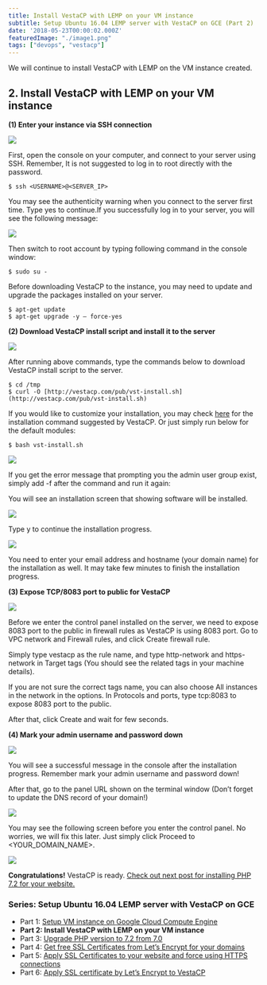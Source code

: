 ```yaml
---
title: Install VestaCP with LEMP on your VM instance
subtitle: Setup Ubuntu 16.04 LEMP server with VestaCP on GCE (Part 2)
date: '2018-05-23T00:00:02.000Z'
featuredImage: "./image1.png"
tags: ["devops", "vestacp"]
---
```


We will continue to install VestaCP with LEMP on the VM instance created.

## 2. Install VestaCP with LEMP on your VM instance

**(1) Enter your instance via SSH connection**

![](./image2.png)

First, open the console on your computer, and connect to your server using SSH. Remember, It is not suggested to log in to root directly with the password.

    $ ssh <USERNAME>@<SERVER_IP>

You may see the authenticity warning when you connect to the server first time. Type yes to continue.If you successfully log in to your server, you will see the following message:

![](./image3.png)

Then switch to root account by typing following command in the console window:

    $ sudo su -

Before downloading VestaCP to the instance, you may need to update and upgrade the packages installed on your server.

    $ apt-get update
    $ apt-get upgrade -y — force-yes

**(2) Download VestaCP install script and install it to the server**

![](./image4.png)

After running above commands, type the commands below to download VestaCP install script to the server.

    $ cd /tmp
    $ curl -O [http://vestacp.com/pub/vst-install.sh](http://vestacp.com/pub/vst-install.sh)

If you would like to customize your installation, you may check [here](http://vestacp.com/install/) for the installation command suggested by VestaCP. Or just simply run below for the default modules:

    $ bash vst-install.sh

![](./image5.png)

If you get the error message that prompting you the admin user group exist, simply add -f after the command and run it again:

You will see an installation screen that showing software will be installed.

![](./image6.png)

Type y to continue the installation progress.

![](./image7.png)

You need to enter your email address and hostname (your domain name) for the installation as well. It may take few minutes to finish the installation progress.

**(3) Expose TCP/8083 port to public for VestaCP**

![](./image8.png)

Before we enter the control panel installed on the server, we need to expose 8083 port to the public in firewall rules as VestaCP is using 8083 port. Go to VPC network and Firewall rules, and click Create firewall rule.

Simply type vestacp as the rule name, and type http-network and https-network in Target tags (You should see the related tags in your machine details).

If you are not sure the correct tags name, you can also choose All instances in the network in the options. In Protocols and ports, type tcp:8083 to expose 8083 port to the public.

After that, click Create and wait for few seconds.

**(4) Mark your admin username and password down**

![](./image9.png)

You will see a successful message in the console after the installation progress. Remember mark your admin username and password down!

After that, go to the panel URL shown on the terminal window (Don’t forget to update the DNS record of your domain!)

![](./image10.png)

You may see the following screen before you enter the control panel. No worries, we will fix this later. Just simply click Proceed to <YOUR_DOMAIN_NAME>.

![](./image11.png)

**Congratulations!** VestaCP is ready. [Check out next post for installing PHP 7.2 for your website.](../vestacp-3)

### Series: Setup Ubuntu 16.04 LEMP server with VestaCP on GCE

* Part 1: [Setup VM instance on Google Cloud Compute Engine](../vestacp-1)
* **Part 2: Install VestaCP with LEMP on your VM instance**
* Part 3: [Upgrade PHP version to 7.2 from 7.0](../vestacp-3)
* Part 4: [Get free SSL Certificates from Let’s Encrypt for your domains](../vestacp-4)
* Part 5: [Apply SSL Certificates to your website and force using HTTPS connections](../vestacp-5)
* Part 6: [Apply SSL certificate by Let’s Encrypt to VestaCP](../vestacp-6)
